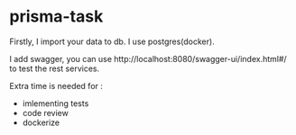 # prisma-task

Firstly, I import your data to db. I use postgres(docker).

I add swagger, you can use 
http://localhost:8080/swagger-ui/index.html#/
to test the rest services.

Extra time is needed for :

* imlementing tests
* code review
* dockerize
